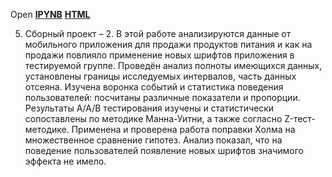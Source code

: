 Open [**IPYNB**](05.Анализ_пользовательского_поведения_в_мобильном_приложении.ipynb) [**HTML**](05.Анализ_пользовательского_поведения_в_мобильном_приложении.html)

05. Сборный проект – 2. В этой работе анализируются данные от мобильного приложения для продажи продуктов питания и как на продажи повлияло применение новых шрифтов приложения в тестируемой группе. Проведён анализ полноты имеющихся данных, установлены границы исследуемых интервалов, часть данных отсеяна. Изучена воронка событий и статистика поведения пользователей: посчитаны различные показатели и пропорции. Результаты А/А/В тестирования изучены и статистически сопоставлены по методике Манна-Уитни, а также согласно Z-тест-методике. Применена и проверена работа поправки Холма на множественное сравнение гипотез. Анализ показал, что на поведение пользователей появление новых шрифтов значимого эффекта не имело.
